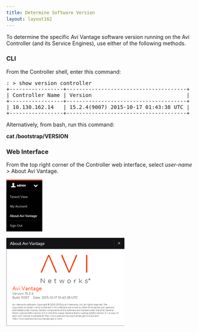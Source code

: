 ```yaml
---
title: Determine Software Version
layout: layout162
---
```

To determine the specific Avi Vantage software version running on the Avi Controller (and its Service Engines), use either of the following methods.

### CLI

From the Controller shell, enter this command:

<pre class="">: &gt; show version controller
+-----------------+--------------------------------------+
| Controller Name | Version                              |
+-----------------+--------------------------------------+
| 10.130.162.14   | 15.2.4(9007) 2015-10-17 01:43:38 UTC |
+-----------------+--------------------------------------+</pre> 

Alternatively, from bash, run this command:

**cat /bootstrap/VERSION**

### Web Interface

From the top right corner of the Controller web interface, select *user-name* > About Avi Vantage.

<img class=" wp-image-127 alignright" src="img/AboutMenu.png" alt="AboutMenu" width="96" height="139">

<a href="img/About.png"><img class=" wp-image-128 alignleft" src="img/About.png" alt="About" width="315" height="235"></a> 

               
